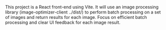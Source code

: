 <!-- Use this file to provide workspace-specific custom instructions to Copilot. For more details, visit https://code.visualstudio.com/docs/copilot/copilot-customization#_use-a-githubcopilotinstructionsmd-file -->

This project is a React front-end using Vite. It will use an image processing library (image-optimizer-client ../dist/) to perform batch processing on a set of images and return results for each image. Focus on efficient batch processing and clear UI feedback for each image result.
